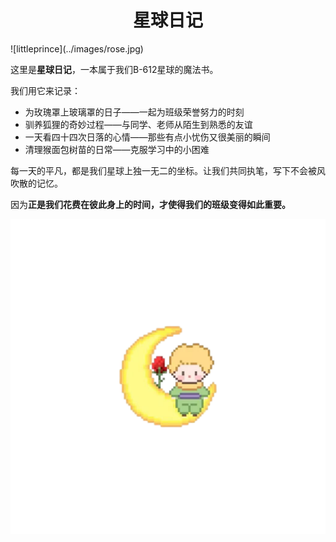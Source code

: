 <h1 style="text-align:center;font-weight:bold">星球日记</h1>
![littleprince](../images/rose.jpg)

这里是**星球日记**，一本属于我们B-612星球的魔法书。

我们用它来记录：
 <ul>
   <li>为玫瑰罩上玻璃罩的日子——一起为班级荣誉努力的时刻
   <li>驯养狐狸的奇妙过程——与同学、老师从陌生到熟悉的友谊
   <li>一天看四十四次日落的心情——那些有点小忧伤又很美丽的瞬间
   <li>清理猴面包树苗的日常——克服学习中的小困难
 </ul>

每一天的平凡，都是我们星球上独一无二的坐标。让我们共同执笔，写下不会被风吹散的记忆。

因为**正是我们花费在彼此身上的时间，才使得我们的班级变得如此重要。**
<div class="mascot">
    <img src="../images/littleprince10.png">
</div>